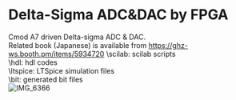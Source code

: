 # Delta-Sigma ADC&amp;DAC by FPGA
Cmod A7 driven Delta-sigma ADC & DAC.<br>
Related book (Japanese) is available from https://ghz-ws.booth.pm/items/5934720
\scilab: scilab scripts<br>
\hdl: hdl codes<br>
\ltspice: LTSpice simulation files<br>
\bit: generated bit files<br>
![IMG_6366](https://github.com/ghz-ws/fpga_dsm/assets/52226620/22f330a1-4094-4374-bb50-eca30e62d81c)
